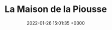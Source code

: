 ---
layout: post
title:  La Maison de la Piousse
date:   2022-01-26 15:01:35 +0300
image:  '/images/points-de-ventes/la-maison-de-la-piousse.jpg'
tags:   [Bar à bières]
contactname: 
address: place du temple 11, 1040 Echallens
phone: 021 881 23 79
mail: 
timetable:
    monday: "Fermé"
    tuesday: "10:30 - 20:00"
    wednesday: "10:30 - 20:00"
    thursday: "10:30 - 20:00"
    friday: "10:30 - 20:00"
    saturday: "10:30 - 22:00"
    sunday: "Fermé"
---